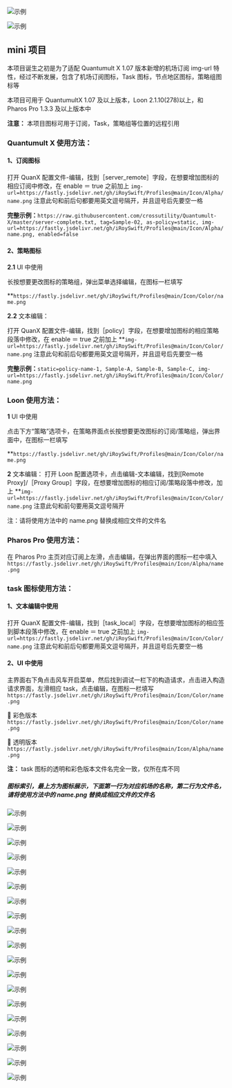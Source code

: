 ![示例](https://fastly.jsdelivr.net/gh/iRoySwift/Profiles@main/Icon/none/yaofan.png)

![示例](https://fastly.jsdelivr.net/gh/iRoySwift/Profiles@main/Icon/none/头部.png)

## mini 项目

本项目诞生之初是为了适配 Quantumult X 1.07 版本新增的机场订阅 img-url 特性，经过不断发展，包含了机场订阅图标，Task 图标，节点地区图标，策略组图标等

本项目可用于 QuantumultX 1.07 及以上版本，Loon 2.1.10(278)以上，和 Pharos Pro 1.3.3 及以上版本中

**注意：** 本项目图标可用于订阅，Task，策略组等位置的远程引用

### Quantumult X 使用方法：

#### 1、订阅图标

打开 QuanX 配置文件-编辑，找到［server_remote］字段，在想要增加图标的相应订阅中修改，在 enable ＝ true 之前加上
`img-url=https://fastly.jsdelivr.net/gh/iRoySwift/Profiles@main/Icon/Alpha/name.png`
注意此句和前后句都要用英文逗号隔开，并且逗号后先要空一格

**完整示例：**`https://raw.githubusercontent.com/crossutility/Quantumult-X/master/server-complete.txt, tag=Sample-02, as-policy=static, img-url=https://fastly.jsdelivr.net/gh/iRoySwift/Profiles@main/Icon/Alpha/name.png, enabled=false`

#### 2、策略图标

**2.1** UI 中使用

长按想要更改图标的策略组，弹出菜单选择编辑，在图标一栏填写

\*\*`https://fastly.jsdelivr.net/gh/iRoySwift/Profiles@main/Icon/Color/name.png`

**2.2** 文本编辑：

打开 QuanX 配置文件-编辑，找到［policy］字段，在想要增加图标的相应策略段落中修改，在 enable ＝ true 之前加上
\*\*`img-url=https://fastly.jsdelivr.net/gh/iRoySwift/Profiles@main/Icon/Color/name.png` 注意此句和前后句都要用英文逗号隔开，并且逗号后先要空一格

**完整示例：**`static=policy-name-1, Sample-A, Sample-B, Sample-C, img-url=https://fastly.jsdelivr.net/gh/iRoySwift/Profiles@main/Icon/Color/name.png`

### Loon 使用方法：

**1** UI 中使用

点击下方“策略”选项卡，在策略界面点长按想要更改图标的订阅/策略组，弹出界面中，在图标一栏填写

\*\*`https://fastly.jsdelivr.net/gh/iRoySwift/Profiles@main/Icon/Color/name.png`

**2** 文本编辑：
打开 Loon 配置选项卡，点击编辑-文本编辑，找到[Remote Proxy]/［Proxy Group］字段，在想要增加图标的相应订阅/策略段落中修改，加上 \*\*`img-url=https://fastly.jsdelivr.net/gh/iRoySwift/Profiles@main/Icon/Color/name.png` 注意此句和前句要用英文逗号隔开

注：请将使用方法中的 name.png 替换成相应文件的文件名

### Pharos Pro 使用方法：

在 Pharos Pro 主页对应订阅上左滑，点击编辑，在弹出界面的图标一栏中填入 `https://fastly.jsdelivr.net/gh/iRoySwift/Profiles@main/Icon/Alpha/name.png`

### task 图标使用方法：

#### 1、文本编辑中使用

打开 QuanX 配置文件-编辑，找到［task_local］字段，在想要增加图标的相应签到脚本段落中修改，在 enable ＝ true 之前加上 `img-url=https://fastly.jsdelivr.net/gh/iRoySwift/Profiles@main/Icon/Color/name.png` 注意此句和前后句都要用英文逗号隔开，并且逗号后先要空一格

#### 2、UI 中使用

主界面右下角点击风车开启菜单，然后找到调试一栏下的构造请求，点击进入构造请求界面，左滑相应 task，点击编辑，在图标一栏填写 `https://fastly.jsdelivr.net/gh/iRoySwift/Profiles@main/Icon/Color/name.png`

🔘 彩色版本 `https://fastly.jsdelivr.net/gh/iRoySwift/Profiles@main/Icon/Color/name.png`

🔘 透明版本 `https://fastly.jsdelivr.net/gh/iRoySwift/Profiles@main/Icon/Alpha/name.png`

**注：** task 图标的透明和彩色版本文件名完全一致，仅所在库不同

##### 图标索引，最上方为图标展示，下面第一行为对应机场的名称，第二行为文件名，请将使用方法中的 name.png 替换成相应文件的文件名

![示例](https://fastly.jsdelivr.net/gh/iRoySwift/Profiles@main/Icon/none/机场.png)

![示例](https://fastly.jsdelivr.net/gh/iRoySwift/Profiles@main/Icon/none/模板1.png)

![示例](https://fastly.jsdelivr.net/gh/iRoySwift/Profiles@main/Icon/none/模板2.jpg)

![示例](https://fastly.jsdelivr.net/gh/iRoySwift/Profiles@main/Icon/none/模板3.jpg)

![示例](https://fastly.jsdelivr.net/gh/iRoySwift/Profiles@main/Icon/none/模板4.jpg)

![示例](https://fastly.jsdelivr.net/gh/iRoySwift/Profiles@main/Icon/none/模板5.jpg)

![示例](https://fastly.jsdelivr.net/gh/iRoySwift/Profiles@main/Icon/none/策略.png)

![示例](https://fastly.jsdelivr.net/gh/iRoySwift/Profiles@main/Icon/none/策略1.png)

![示例](https://fastly.jsdelivr.net/gh/iRoySwift/Profiles@main/Icon/none/策略2.png)

![示例](https://fastly.jsdelivr.net/gh/iRoySwift/Profiles@main/Icon/none/地区.png)

![示例](https://fastly.jsdelivr.net/gh/iRoySwift/Profiles@main/Icon/none/地区1.png)

![示例](https://fastly.jsdelivr.net/gh/iRoySwift/Profiles@main/Icon/none/Task.png)

![示例](https://fastly.jsdelivr.net/gh/iRoySwift/Profiles@main/Icon/none/-1.jpg)

![示例](https://fastly.jsdelivr.net/gh/iRoySwift/Profiles@main/Icon/none/-2.jpg)

![示例](https://fastly.jsdelivr.net/gh/iRoySwift/Profiles@main/Icon/none/-3.jpg)

![示例](https://fastly.jsdelivr.net/gh/iRoySwift/Profiles@main/Icon/none/-4.jpg)

![示例](https://fastly.jsdelivr.net/gh/iRoySwift/Profiles@main/Icon/none/-5.jpg)

![示例](https://fastly.jsdelivr.net/gh/iRoySwift/Profiles@main/Icon/none/-6.jpg)

![示例](https://fastly.jsdelivr.net/gh/iRoySwift/Profiles@main/Icon/none/-7.jpg)
